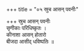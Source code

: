 +++
title = "०५ स्रुच आसन् पवनीः"

+++
स्रुच आसन् पवनीः  
सृणीकाः परिधिष्कृतः ।  
कीनाशा आसन् होतारो  
बीजदा आसीद् धविष्पतिः ॥